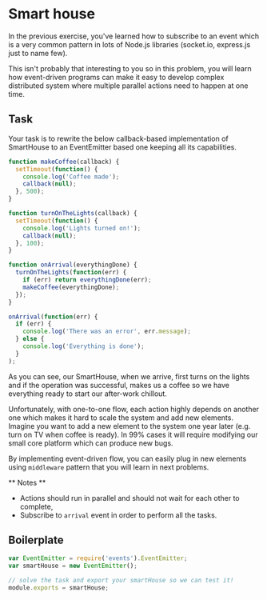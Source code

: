 # Smart house

In the previous exercise, you've learned how to subscribe to an event which is a very common pattern in lots of
Node.js libraries (socket.io, express.js just to name few). 

This isn't probably that interesting to you so in this problem, you will learn how event-driven programs can make it easy to develop complex distributed system where multiple parallel actions need to happen at one time.

## Task

Your task is to rewrite the below callback-based implementation of SmartHouse to an EventEmitter based one keeping all its capabilities.

```js
function makeCoffee(callback) {
  setTimeout(function() {
    console.log('Coffee made');
    callback(null);
  }, 500);
}

function turnOnTheLights(callback) {
  setTimeout(function() {
    console.log('Lights turned on!');
    callback(null);
  }, 100);
}

function onArrival(everythingDone) {
  turnOnTheLights(function(err) {
    if (err) return everythingDone(err);
    makeCoffee(everythingDone);
  });
}

onArrival(function(err) {
  if (err) {
    console.log('There was an error', err.message);
  } else {
    console.log('Everything is done');
  }
);
```
As you can see, our SmartHouse, when we arrive, first turns on the lights and if the operation was successful, makes us a coffee so we have everything ready to start our after-work chillout. 

Unfortunately, with one-to-one flow, each action highly depends on another one which makes it hard to scale the system and add new elements. Imagine you want to add a new element to the system one year later (e.g. turn on TV when coffee is ready). In 99% cases it will require modifying our small core platform which can produce new bugs. 

By implementing event-driven flow, you can easily plug in new elements using `middleware` pattern that you will learn in next problems.

** Notes **
- Actions should run in parallel and should not wait for each other to complete,
- Subscribe to `arrival` event in order to perform all the tasks. 

## Boilerplate

```js
var EventEmitter = require('events').EventEmitter;
var smartHouse = new EventEmitter();

// solve the task and export your smartHouse so we can test it!
module.exports = smartHouse;
```
